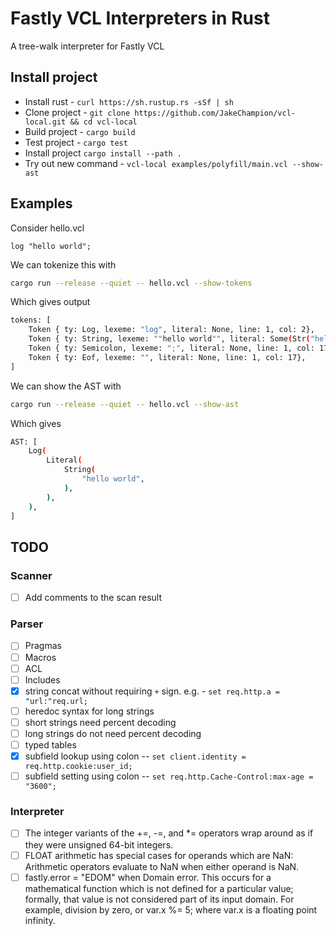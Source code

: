 # Fastly VCL Interpreters in Rust

A tree-walk interpreter for Fastly VCL

## Install project

- Install rust - `curl https://sh.rustup.rs -sSf | sh`
- Clone project - `git clone https://github.com/JakeChampion/vcl-local.git && cd vcl-local`
- Build project - `cargo build`
- Test project - `cargo test`
- Install project `cargo install --path .`
- Try out new command - `vcl-local examples/polyfill/main.vcl --show-ast`

## Examples

Consider hello.vcl

``` vcl
log "hello world";
```

We can tokenize this with

``` bash
cargo run --release --quiet -- hello.vcl --show-tokens
```

Which gives output

``` bash
tokens: [
    Token { ty: Log, lexeme: "log", literal: None, line: 1, col: 2},
    Token { ty: String, lexeme: ""hello world"", literal: Some(Str("hello world")), line: 1, col: 16},
    Token { ty: Semicolon, lexeme: ";", literal: None, line: 1, col: 17},
    Token { ty: Eof, lexeme: "", literal: None, line: 1, col: 17},
]
```

We can show the AST with

``` bash
cargo run --release --quiet -- hello.vcl --show-ast
```

Which gives

``` bash
AST: [
    Log(
        Literal(
            String(
                "hello world",
            ),
        ),
    ),
]
```

## TODO

### Scanner

- [ ] Add comments to the scan result

### Parser

- [ ] Pragmas
- [ ] Macros
- [ ] ACL
- [ ] Includes
- [x] string concat without requiring `+` sign. e.g. - `set req.http.a = "url:"req.url;`
- [ ] heredoc syntax for long strings
- [ ] short strings need percent decoding
- [ ] long strings do not need percent decoding
- [ ] typed tables
- [x] subfield lookup using colon -- `set client.identity = req.http.cookie:user_id;`
- [ ] subfield setting using colon -- `set req.http.Cache-Control:max-age = "3600";`

### Interpreter

- [ ] The integer variants of the +=, -=, and *= operators wrap around as if they were unsigned 64-bit integers.
- [ ] FLOAT arithmetic has special cases for operands which are NaN: Arithmetic operators evaluate to NaN when either operand is NaN.
- [ ] fastly.error = "EDOM" when Domain error. This occurs for a mathematical function which is not defined for a particular value; formally, that value is not considered part of its input domain. For example, division by zero, or var.x %= 5; where var.x is a floating point infinity.
